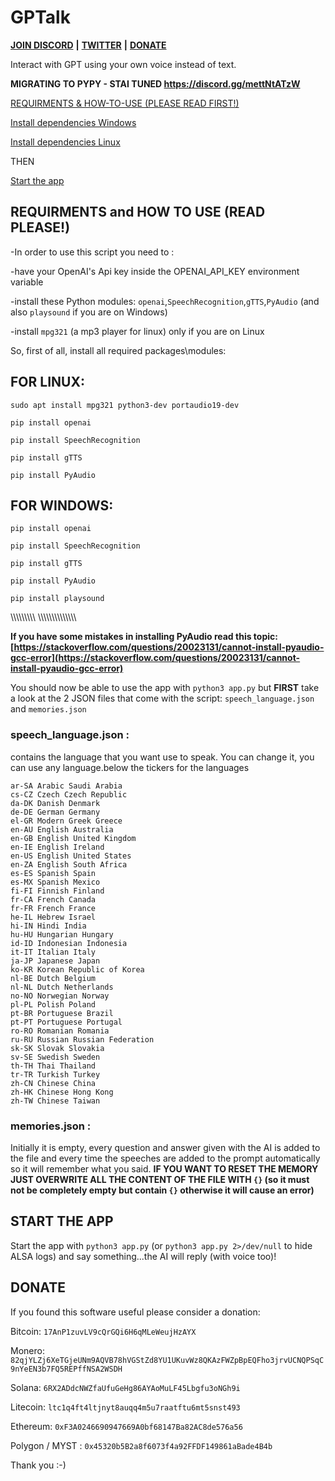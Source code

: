 # GPTalk

**[JOIN DISCORD](https://discord.gg/mettNtATzW)** **|** **[TWITTER](https://twitter.com/gptalk1)** **|** **[DONATE](https://github.com/0ut0flin3/GPTalk#donate)**

Interact with GPT using your own voice instead of text.

**MIGRATING TO PYPY - STAI TUNED https://discord.gg/mettNtATzW**




[REQUIRMENTS & HOW-TO-USE (PLEASE READ FIRST!)](https://github.com/0ut0flin3/openai-davinci003-python-speech/blob/main/README.md#requirments-and-how-to-use-read-please)

[Install dependencies Windows](https://github.com/0ut0flin3/openai-davinci003-python-speech/blob/main/README.md#for-windows)

[Install dependencies Linux](https://github.com/0ut0flin3/openai-davinci003-python-speech/blob/main/README.md#for-linux)

THEN

[Start the app](https://github.com/0ut0flin3/openai-davinci003-python-speech/blob/main/README.md#start-the-app)


## REQUIRMENTS and HOW TO USE (READ PLEASE!)


-In order to use this script you need to :

-have your OpenAI's Api key inside the OPENAI_API_KEY environment variable

-install these Python modules: `openai`,`SpeechRecognition`,`gTTS`,`PyAudio` (and also `playsound` if you are on Windows)


-install `mpg321` (a mp3 player for linux) only if you are on Linux



So, first of all, install all required packages\modules:

## FOR LINUX:

`sudo apt install mpg321 python3-dev portaudio19-dev`
 
`pip install openai`

`pip install SpeechRecognition`

`pip install gTTS`

`pip install PyAudio`

## FOR WINDOWS:

`pip install openai`

`pip install SpeechRecognition`

`pip install gTTS`

`pip install PyAudio`

`pip install playsound`

\\\\\\\\\\\\\\\\\\
\\\\\\\\\\\\\\\\\\\\\\\\\\\

**If you have some mistakes in installing PyAudio read this topic: [https://stackoverflow.com/questions/20023131/cannot-install-pyaudio-gcc-error](https://stackoverflow.com/questions/20023131/cannot-install-pyaudio-gcc-error)**



You should now be able to use the app with `python3 app.py` but **FIRST** take a look at the 2 JSON files that come with the script: `speech_language.json` and `memories.json`

### speech_language.json : 
contains the language that you want use to speak. You can change it, you can use any language.below the tickers for the languages

```
ar-SA Arabic Saudi Arabia
cs-CZ Czech Czech Republic
da-DK Danish Denmark
de-DE German Germany
el-GR Modern Greek Greece
en-AU English Australia
en-GB English United Kingdom
en-IE English Ireland
en-US English United States
en-ZA English South Africa
es-ES Spanish Spain
es-MX Spanish Mexico
fi-FI Finnish Finland
fr-CA French Canada
fr-FR French France
he-IL Hebrew Israel
hi-IN Hindi India
hu-HU Hungarian Hungary
id-ID Indonesian Indonesia
it-IT Italian Italy
ja-JP Japanese Japan
ko-KR Korean Republic of Korea
nl-BE Dutch Belgium
nl-NL Dutch Netherlands
no-NO Norwegian Norway
pl-PL Polish Poland
pt-BR Portuguese Brazil
pt-PT Portuguese Portugal
ro-RO Romanian Romania
ru-RU Russian Russian Federation
sk-SK Slovak Slovakia
sv-SE Swedish Sweden
th-TH Thai Thailand
tr-TR Turkish Turkey
zh-CN Chinese China
zh-HK Chinese Hong Kong
zh-TW Chinese Taiwan
```

### memories.json : 
Initially it is empty, every question and answer given with the AI is added to the file and every time the speeches are added to the prompt automatically
so it will remember what you said.
**IF YOU WANT TO RESET THE MEMORY JUST OVERWRITE ALL THE CONTENT OF THE FILE WITH `{}` (so it must not be completely empty but contain `{}` otherwise it will cause an error)**



## START THE APP
Start the app with `python3 app.py` (or `python3 app.py 2>/dev/null` to hide ALSA logs)
and say something...the AI will reply (with voice too)! 

## DONATE

If you found this software useful please consider a donation:


Bitcoin:  `17AnP1zuvLV9cQrGQi6H6qMLeWeujHzAYX`

Monero: `82qjYLZj6XeTGjeUNm9AQVB78hVGStZd8YU1UKuvWz8QKAzFWZpBpEQFho3jrvUCNQPSqC9nYeEN3b7FQ5REPffNSA2WSDH`

Solana: `6RX2ADdcNWZfaUfuGeHg86AYAoMuLF45Lbgfu3oNGh9i`

Litecoin: `ltc1q4ft4ltjnyt8auqq4m5u7raatftu6mt5snst493`

Ethereum: `0xF3A0246690947669A0bf68147Ba82AC8de576a56`

Polygon / MYST : `0x45320b5B2a8f6073f4a92FFDF149861aBade4B4b`



Thank you :-)
